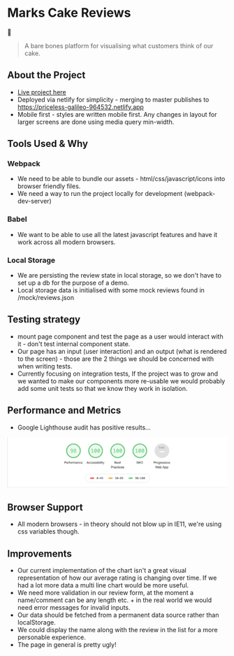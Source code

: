 # Marks Cake Reviews

&#127874;

> A bare bones platform for visualising what customers think of our cake.

## About the Project

-   [Live project here](https://priceless-galileo-964532.netlify.app)
-   Deployed via netlify for simplicity - merging to master publishes to https://priceless-galileo-964532.netlify.app
-   Mobile first - styles are written mobile first. Any changes in layout for larger screens are done using media query
    min-width.

## Tools Used & Why

### Webpack

-   We need to be able to bundle our assets - html/css/javascript/icons into browser friendly files.
-   We need a way to run the project locally for development (webpack-dev-server)

### Babel

-   We want to be able to use all the latest javascript features and have it work across all modern browsers.

### Local Storage

-  We are persisting the review state in local storage, so we don't have to set up a db for the purpose of a demo.
-  Local storage data is initialised with some mock reviews found in /mock/reviews.json

## Testing strategy

-   mount page component and test the page as a user would interact with it - don't test internal component state.
-   Our page has an input (user interaction) and an output (what is rendered to the screen) - those are the 2 things we
    should be concerned with when writing tests.
-   Currently focusing on integration tests, If the project was to grow and we wanted to make our components more
    re-usable we would probably add some unit tests so that we know they work in isolation.

## Performance and Metrics

-   Google Lighthouse audit has positive results...

![Google Metrics](./docs/audit.png)

## Browser Support

-   All modern browsers - in theory should not blow up in IE11, we're using css variables though.

## Improvements

-   Our current implementation of the chart isn't a great visual representation of how our average rating is changing over
    time. If we had a lot more data a multi line chart would be more useful.
-   We need more validation in our review form, at the moment a name/comment can be any length etc. + in the real world we
    would need error messages for invalid inputs.
-   Our data should be fetched from a permanent data source rather than localStorage.
-   We could display the name along with the review in the list for a more personable experience.
-   The page in general is pretty ugly!
